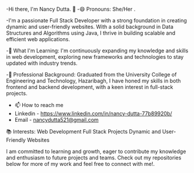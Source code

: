 -Hi there, I'm Nancy Dutta. 👋
-😄 Pronouns: She/Her .


-I'm a passionate Full Stack Developer with a strong foundation in creating dynamic and user-friendly websites. With a solid background in Data Structures and Algorithms using Java, I thrive in building scalable and efficient web applications.



-🌱 What I'm Learning:
I'm continuously expanding my knowledge and skills in web development, exploring new frameworks and technologies to stay updated with industry trends.



-💼 Professional Background:
Graduated from the University College of Engineering and Technology, Hazaribagh, I have honed my skills in both frontend and backend development, with a keen interest in full-stack projects.



- 📫 How to reach me
 - Linkedin - https://www.linkedin.com/in/nancy-dutta-77b89920b/
 - Email    - nancydutta521@gmail.com

   

📚 Interests:
Web Development
Full Stack Projects
Dynamic and User-Friendly Websites

I am committed to learning and growth, eager to contribute my knowledge and enthusiasm to future projects and teams. Check out my repositories below for more of my work and feel free to connect with me!.






<!---
NancyDutta/NancyDutta is a ✨ special ✨ repository because its `README.md` (this file) appears on your GitHub profile.
You can click the Preview link to take a look at your changes.
--->
